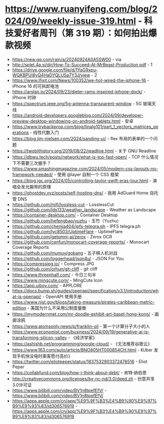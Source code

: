# https://www.ruanyifeng.com/blog/2024/09/weekly-issue-319.html - 科技爱好者周刊（第 319 期）：如何拍出爆款视频

- https://new.qq.com/rain/a/20240924A0A5SW00 - via
- http://splet.4a.si/dir/How-To-Succeed-At-MrBeast-Production.pdf - 1
- https://drive.google.com/file/d/1YaG9xpu-WQKBPUi8yQ4HaDYQLUSa7Y3J/view - 2
- https://www.ifixit.com/News/100352/we-hot-wired-the-iphone-16 - iPhone 16 的可拆卸电池
- https://arslan.io/2024/09/23/dieter-rams-inspired-iphone-dock/ - iPhone 时钟
- https://spectrum.ieee.org/5g-antenna-transparent-window - 5G 玻璃天线
- https://android-developers.googleblog.com/2024/09/developer-preview-desktop-windowing-on-android-tablets.html - 安卓
- https://www.trybackprop.com/blog/linalg101/part_1_vectors_matrices_operations - 线性代数入门
- https://blog.jim-nielsen.com/2024/sanding-ui/ - flex 布局的表单的一个问题
- https://twobithistory.org/2019/08/22/readline.html - 关于 GNU Readline
- https://dbwu.tech/posts/network/what-is-tcp-fast-open/ - TCP 什么情况下不需要三次握手？
- https://www.smashingmagazine.com/2024/05/modern-css-layouts-no-framework-needed/ - 使用 @layer 自制一个 CSS 框架
- https://blog.jgc.org/2024/05/controlling-taylor-swift-eras-tour.html - 演唱会发光腕带的原理
- https://ghostdev.xyz/posts/self-hosting-dns/ - 我用 AdGuard Home 自托管 DNS
- https://github.com/mifi/lossless-cut - LosslessCut
- https://github.com/lds133/weather_landscape - Weather as Landscape
- https://container-desktop.com/ - Container Desktop
- https://github.com/hefengbao/yuzhu - 玉竹（Yuzhu）
- https://github.com/chenjia404/ipfs-telegra.ph - IPFS telegra.ph
- https://github.com/lyc8503/UptimeFlare - UptimeFlare
- https://github.com/getomni-ai/zerox - Zerox OCR
- https://github.com/cenfun/monocart-coverage-reports/ - Monocart Coverage Reports
- https://github.com/mumuy/gobang - 五子棋人机对战
- https://github.com/loggerhead/json4u/ - JSON For You
- https://compressjpg.io/ - Compress JPG
- https://github.com/orhun/git-cliff - git cliff
- https://www.threenhalf.com/ - 今日三句半
- https://www.mingcute.com/ - MingCute Icon
- https://app.uiboy.com/ - APPLORE
- https://docs.bump.sh/guides/openapi/specification/v3.1/introduction/what-is-openapi/ - OpenAPI 使用手册
- https://www.nist.gov/blogs/taking-measure/pirates-caribbean-metric-edition - 美国为什么不采用公制度量衡
- https://mymodernmet.com/mr-doodle-exhibit-art-basel-hong-kong/ - 画廊涂鸦
- https://www.atomsonly.news/p/franklin-oil - 第一个计算分子大小的人
- https://www.economist.com/business/2024/09/19/generative-ai-is-transforming-silicon-valley - 《经济学家》
- https://ashishb.net/programming/google-cloud/ - 《无法推荐谷歌云》
- https://www.163.com/auto/article/BNO805HT000854CH.html - 《Uber 发现手机快没电时乘客愿付高价》
- https://twitter.com/eliotpeper/status/1837532903372476516 - Eliot Peper
- https://collabfund.com/blog/how-i-think-about-debt/ - 肯特·纳伯恩
- http://creativecommons.org/licenses/by-nc-nd/3.0/deed.zh - 创意共享3.0许可证
- https://www.bilibili.com/video/BV1n8tpefEfV/ - https://www.bilibili.com/video/BV1n8tpefEfV/
- https://apps.apple.com/cn/app/%E9%9F%B3%E4%B9%90%E9%97%B9%E9%93%83/id306576919 - https://apps.apple.com/cn/app/%E9%9F%B3%E4%B9%90%E9%97%B9%E9%93%83/id306576919